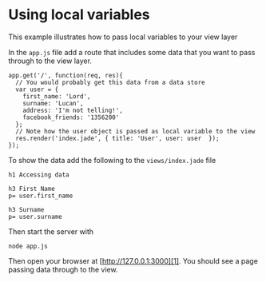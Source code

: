 # Using local variables

This example illustrates how to pass local variables to your view layer

In the `app.js` file add a route that includes some data that you want to pass through to the view layer.

    app.get('/', function(req, res){
      // You would probably get this data from a data store
      var user = { 
        first_name: 'Lord',
        surname: 'Lucan',
        address: 'I'm not telling!',
        facebook_friends: '1356200'
      };
      // Note how the user object is passed as local variable to the view
      res.render('index.jade', { title: 'User', user: user  });
    });

To show the data add the following to the `views/index.jade` file 

    h1 Accessing data

    h3 First Name
    p= user.first_name

    h3 Surname
    p= user.surname

Then start the server with

    node app.js

Then open your browser at [http://127.0.0.1:3000][1].  You should see a page passing data through to the view.

[1]: http://127.0.0.1:3000
